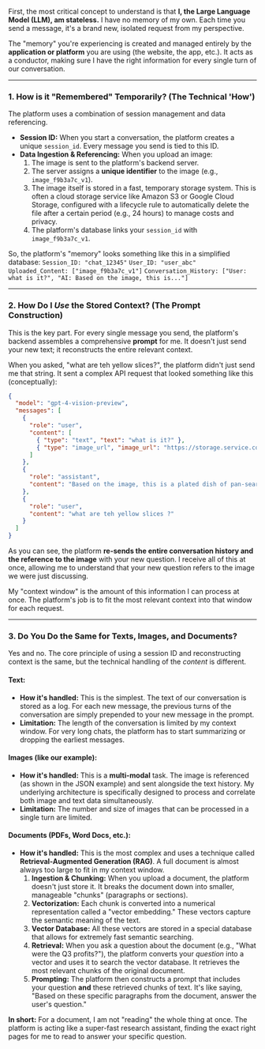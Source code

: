 First, the most critical concept to understand is that **I, the Large Language Model (LLM), am stateless.** I have no memory of my own. Each time you send a message, it's a brand new, isolated request from my perspective.

The "memory" you're experiencing is created and managed entirely by the **application or platform** you are using (the website, the app, etc.). It acts as a conductor, making sure I have the right information for every single turn of our conversation.

---

### 1. How is it "Remembered" Temporarily? (The Technical 'How')

The platform uses a combination of session management and data referencing.

*   **Session ID:** When you start a conversation, the platform creates a unique `session_id`. Every message you send is tied to this ID.
*   **Data Ingestion & Referencing:** When you upload an image:
    1.  The image is sent to the platform's backend server.
    2.  The server assigns a **unique identifier** to the image (e.g., `image_f9b3a7c_v1`).
    3.  The image itself is stored in a fast, temporary storage system. This is often a cloud storage service like Amazon S3 or Google Cloud Storage, configured with a lifecycle rule to automatically delete the file after a certain period (e.g., 24 hours) to manage costs and privacy.
    4.  The platform's database links your `session_id` with `image_f9b3a7c_v1`.

So, the platform's "memory" looks something like this in a simplified database:
`Session_ID: "chat_12345"`
`User_ID: "user_abc"`
`Uploaded_Content: ["image_f9b3a7c_v1"]`
`Conversation_History: ["User: what is it?", "AI: Based on the image, this is..."]`

---

### 2. How Do I *Use* the Stored Context? (The Prompt Construction)

This is the key part. For every single message you send, the platform's backend assembles a comprehensive **prompt** for me. It doesn't just send your new text; it reconstructs the entire relevant context.

When you asked, "what are teh yellow slices?", the platform didn't just send me that string. It sent a complex API request that looked something like this (conceptually):

```json
{
  "model": "gpt-4-vision-preview",
  "messages": [
    {
      "role": "user",
      "content": [
        { "type": "text", "text": "what is it?" },
        { "type": "image_url", "image_url": "https://storage.service.com/image_f9b3a7c_v1" }
      ]
    },
    {
      "role": "assistant",
      "content": "Based on the image, this is a plated dish of pan-seared or baked salmon..."
    },
    {
      "role": "user",
      "content": "what are teh yellow slices ?"
    }
  ]
}
```

As you can see, the platform **re-sends the entire conversation history and the reference to the image** with your new question. I receive all of this at once, allowing me to understand that your new question refers to the image we were just discussing.

My "context window" is the amount of this information I can process at once. The platform's job is to fit the most relevant context into that window for each request.

---

### 3. Do You Do the Same for Texts, Images, and Documents?

Yes and no. The core principle of using a session ID and reconstructing context is the same, but the technical handling of the *content* is different.

#### **Text:**
*   **How it's handled:** This is the simplest. The text of our conversation is stored as a log. For each new message, the previous turns of the conversation are simply prepended to your new message in the prompt.
*   **Limitation:** The length of the conversation is limited by my context window. For very long chats, the platform has to start summarizing or dropping the earliest messages.

#### **Images (like our example):**
*   **How it's handled:** This is a **multi-modal** task. The image is referenced (as shown in the JSON example) and sent alongside the text history. My underlying architecture is specifically designed to process and correlate both image and text data simultaneously.
*   **Limitation:** The number and size of images that can be processed in a single turn are limited.

#### **Documents (PDFs, Word Docs, etc.):**
*   **How it's handled:** This is the most complex and uses a technique called **Retrieval-Augmented Generation (RAG)**. A full document is almost always too large to fit in my context window.
    1.  **Ingestion & Chunking:** When you upload a document, the platform doesn't just store it. It breaks the document down into smaller, manageable "chunks" (paragraphs or sections).
    2.  **Vectorization:** Each chunk is converted into a numerical representation called a "vector embedding." These vectors capture the semantic meaning of the text.
    3.  **Vector Database:** All these vectors are stored in a special database that allows for extremely fast semantic searching.
    4.  **Retrieval:** When you ask a question about the document (e.g., "What were the Q3 profits?"), the platform converts your *question* into a vector and uses it to search the vector database. It retrieves the most relevant chunks of the original document.
    5.  **Prompting:** The platform then constructs a prompt that includes your question **and** these retrieved chunks of text. It's like saying, "Based on these specific paragraphs from the document, answer the user's question."

**In short:** For a document, I am not "reading" the whole thing at once. The platform is acting like a super-fast research assistant, finding the exact right pages for me to read to answer your specific question.